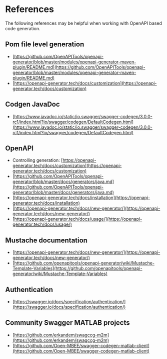 # References

The following references may be helpful when working with OpenAPI based code generation.

## Pom file level generation

* [https://github.com/OpenAPITools/openapi-generator/blob/master/modules/openapi-generator-maven-plugin/README.md](https://github.com/OpenAPITools/openapi-generator/blob/master/modules/openapi-generator-maven-plugin/README.md)
* [https://openapi-generator.tech/docs/customization](https://openapi-generator.tech/docs/customization)

## Codgen JavaDoc

* [https://www.javadoc.io/static/io.swagger/swagger-codegen/3.0.0-rc1/index.html?io/swagger/codegen/DefaultCodegen.html](https://www.javadoc.io/static/io.swagger/swagger-codegen/3.0.0-rc1/index.html?io/swagger/codegen/DefaultCodegen.html)

## OpenAPI

* Controlling generation: [https://openapi-generator.tech/docs/customization](https://openapi-generator.tech/docs/customization)
* [https://github.com/OpenAPITools/openapi-generator/blob/master/docs/generators/java.md](https://github.com/OpenAPITools/openapi-generator/blob/master/docs/generators/java.md)
* [https://openapi-generator.tech/docs/installation](https://openapi-generator.tech/docs/installation)
* [https://openapi-generator.tech/docs/new-generator/](https://openapi-generator.tech/docs/new-generator/)
* [https://openapi-generator.tech/docs/usage/](https://openapi-generator.tech/docs/usage/)

## Mustache documentation

* [https://openapi-generator.tech/docs/new-generator/](https://openapi-generator.tech/docs/new-generator/)
* [https://github.com/openapitools/openapi-generator/wiki/Mustache-Template-Variables](https://github.com/openapitools/openapi-generator/wiki/Mustache-Template-Variables)

## Authentication

* [https://swagger.io/docs/specification/authentication/](https://swagger.io/docs/specification/authentication/)

## Community Swagger MATLAB projects

* [https://github.com/erkandem/swagccg-m2m](https://github.com/erkandem/swagccg-m2m)
* [https://github.com/Open-MBEE/swagger-codegen-matlab-client](https://github.com/Open-MBEE/swagger-codegen-matlab-client)

[//]: #  (Copyright 2020 The MathWorks, Inc.)
